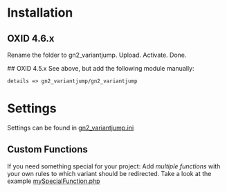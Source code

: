 # Installation

## OXID 4.6.x
Rename the folder to gn2_variantjump. Upload. Activate. Done.

## OXID 4.5.x
See above, but add the following module manually:

`details => gn2_variantjump/gn2_variantjump`


# Settings

Settings can be found in [gn2_variantjump.ini](https://github.com/gn2netwerk/GN2_VariantJump/blob/master/gn2_variantjump.ini)

## Custom Functions

If you need something special for your project:
Add *multiple functions* with your own rules to which variant should be redirected.
Take a look at the example [mySpecialFunction.php](https://github.com/gn2netwerk/GN2_VariantJump/blob/master/mySpecialFunction.php)
